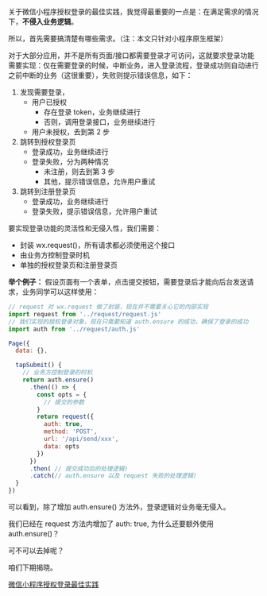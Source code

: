关于微信小程序授权登录的最佳实践，我觉得最重要的一点是：在满足需求的情况下，**不侵入业务逻辑**。

所以，首先需要搞清楚有哪些需求。（注：本文只针对小程序原生框架）

对于大部分应用，并不是所有页面/接口都需要登录才可访问，这就要求登录功能需要实现：仅在需要登录的时候，中断业务，进入登录流程，登录成功则自动进行之前中断的业务（这很重要），失败则提示错误信息，如下：
1. 发现需要登录，
   * 用户已授权
     * 存在登录 token，业务继续进行
     * 否则，调用登录接口，业务继续进行
   * 用户未授权，去到第 2 步
2. 跳转到授权登录页
   * 登录成功，业务继续进行
   * 登录失败，分为两种情况
      * 未注册，则去到第 3 步
      * 其他，提示错误信息，允许用户重试
3. 跳转到注册登录页
   * 登录成功，业务继续进行
   * 登录失败，提示错误信息，允许用户重试

要实现登录功能的灵活性和无侵入性，我们需要：
* 封装 wx.request()，所有请求都必须使用这个接口
* 由业务方控制登录时机
* 单独的授权登录页和注册登录页

**举个例子：**
假设页面有一个表单，点击提交按钮，需要登录后才能向后台发送请求，业务同学可以这样使用：
````js
// request 对 wx.request 做了封装，现在并不需要关心它的内部实现
import request from '../request/request.js'
// 我们实现的授权登录对象，现在只需要知道 auth.ensure 的成功，确保了登录的成功
import auth from '../request/auth.js'

Page({
  data: {},

  tapSubmit() {
    // 业务方控制登录的时机
    return auth.ensure()
      .then(() => {
        const opts = {
          // 提交的参数
        }
        return request({
          auth: true,
          method: 'POST',
          url: '/api/send/xxx',
          data: opts
        })
      })
      .then( // 提交成功后的处理逻辑)
      .catch(// auth.ensure 以及 request 失败的处理逻辑)
  }
})
````
可以看到，除了增加 auth.ensure() 方法外，登录逻辑对业务毫无侵入。

我们已经在 request 方法内增加了 auth: true, 为什么还要额外使用 auth.ensure()？

可不可以去掉呢？

咱们下期揭晓。


[微信小程序授权登录最佳实践](https://www.jianshu.com/p/35b8a6d2e544)

